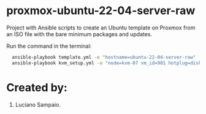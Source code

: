 # proxmox-ubuntu-22-04-server-raw
Project with Ansible scripts to create an Ubuntu template on Proxmox from an ISO file with the bare minimum packages and updates.

Run the command in the terminal:
```bash
  ansible-playbook template.yml -e "hostname=ubuntu-22-04-server-raw"
  ansible-playbook kvm_setup.yml -e "node=kvm-07 vm_id=901 hotplug=disk,network,cpu storage_pool=Ceph_Silver"
```

# Created by: 

1. Luciano Sampaio.
